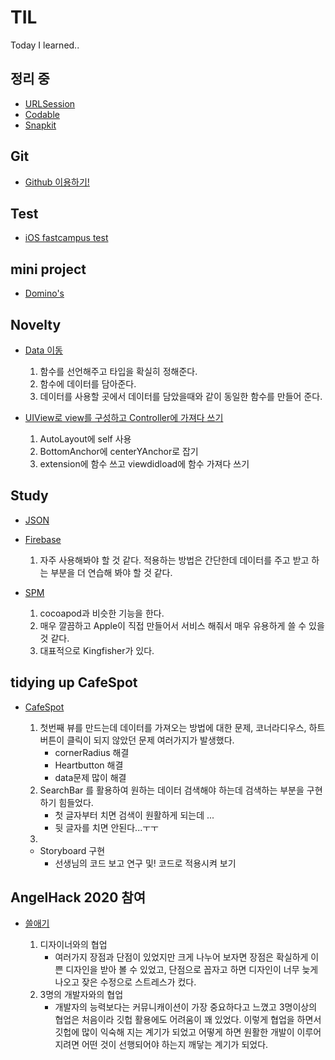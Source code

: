 # TIL
Today I learned..

## 정리 중
- [URLSession](https://www.notion.so/shooooting/URLSession-df6cc10c381946aa865a260a330c4d72)
- [Codable](https://www.notion.so/shooooting/Codable-0c272fe62d9f4ec9be2fa1f067c36392)
- [Snapkit](https://www.notion.so/shooooting/SnapKit-b1a6f74fa9f6422ba9d246b1f02edff3)

## Git
- [Github 이용하기!](https://www.notion.so/shooooting/Git-hub-8e5884f1f4b242369c89fa4bddbf0a7e)

## Test
- [iOS fastcampus test](https://www.notion.so/shooooting/iOS-FastCampus-test-2b04e19e24eb4daf8cda9ed23d8c3330)

## mini project
- [Domino's](https://www.notion.so/shooooting/App-Make-Domino-s-e855e789fef843119ec603a9a87605fe)

## Novelty
- [Data 이동](https://www.notion.so/shooooting/Delegate-Data-991aaa14d8fb43b0b25cc482acd8ab75)
    
    1. 함수를 선언해주고 타입을 확실히 정해준다. 
    2. 함수에 데이터를 담아준다.
    3. 데이터를 사용할 곳에서 데이터를 담았을때와 같이 동일한 함수를 만들어 준다.

- [UIView로 view를 구성하고 Controller에 가져다 쓰기](https://www.notion.so/shooooting/view-03d5a2b65729460882371acf81f94143)

    1. AutoLayout에 self 사용
    2. BottomAnchor에 centerYAnchor로 잡기
    3. extension에 함수 쓰고 viewdidload에 함수 가져다 쓰기

## Study
- [JSON](https://www.notion.so/shooooting/JSON-JavaScript-Object-Notation-ad7652661f39464cb342f1f028ef8995)
- [Firebase](https://www.notion.so/shooooting/Firebase-9980e1aaf3ae44e591e9cb82e36af752)
    
    1.  자주 사용해봐야 할 것 같다. 적용하는 방법은 간단한데 데이터를 주고 받고 하는 부분을 더 연습해 봐야 할 것 같다. 

- [SPM<Swift Package Manager>](https://www.notion.so/shooooting/SPM-Swift-Package-Manager-768366a8e3ec43c6863e9ea17a528866)

    1. cocoapod과 비슷한 기능을 한다.
    2. 매우 깔끔하고 Apple이 직접 만들어서 서비스 해줘서 매우 유용하게 쓸 수 있을 것 같다.
    3. 대표적으로 Kingfisher가 있다.

## tidying up CafeSpot
- [CafeSpot](https://www.notion.so/shooooting/6e249ba2f8924397afd2cbb6d2ed0b42)
    
    1. 첫번째 뷰를 만드는데 데이터를 가져오는 방법에 대한 문제, 코너라디우스, 하트 버튼이 클릭이 되지 않았던 문제 여러가지가 발생했다.
        - cornerRadius 해결
        - Heartbutton 해결
        - data문제 많이 해결
    2. SearchBar 를 활용하여 원하는 데이터 검색해야 하는데 검색하는 부분을 구현하기 힘들었다.
        - 첫 글자부터 치면 검색이 원활하게 되는데 ...
        - 뒷 글자를 치면 안된다...ㅜㅜ
    3. 
    * Storyboard 구현
        - 선생님의 코드 보고 연구 및! 코드로 적용시켜 보기

## AngelHack 2020 참여
- [쓸애기](https://www.notion.so/shooooting/2020-ANGELHACK-a2aa126e52804694aca483c9cbbd8aeb)

    1. 디자이너와의 협업
        - 여러가지 장점과 단점이 있었지만 크게 나누어 보자면 장점은 확실하게 이쁜 디자인을 받아 볼 수 있었고, 단점으로 꼽자고 하면 디자인이 너무 늦게 나오고 잦은 수정으로 스트레스가 컸다.
    2. 3명의 개발자와의 협업
        - 개발자의 능력보다는 커뮤니캐이션이 가장 중요하다고 느꼈고 3명이상의 협업은 처음이라 깃헙 활용에도 어려움이 꽤 있었다. 이렇게 협업을 하면서 깃헙에 많이 익숙해 지는 계기가 되었고 어떻게 하면 원활한 개발이 이루어 지려면 어떤 것이 선행되어야 하는지 깨닿는 계기가 되었다. 